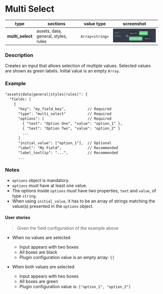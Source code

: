 # Multi Select

| type             | sections                             | value type      | screenshot                                         |
| ---------------- | ------------------------------------ | --------------- | -------------------------------------------------- |
| **multi_select** | assets, data, general, styles, rules | `Array<string>` | <img src="../assets/multi_select.png" width=220 /> |

### Description

Creates an input that allows selection of multiple values. Selected values are shown as green labels. Initial value is an empty `Array`.

### Example

```
"assets|data|general|styles|rules|": {
  "fields: [
    {
      "key": "my_field_key",          // Required
      "type": "multi_select"          // Required
      "options": [                    // Required
        { "text": "Option One", "value": "option_1" },
        { "text": "Option Two", "value": "option_2" }
        ...
      ]
      "initial_value": ["option_1"],  // Optional
      "label": "My Field",            // Recommended
      "label_tooltip": "...",         // Recommended
      ...

```

### Notes

- `options` object is mandatory.
- `options` _must_ have at least one value.
- The options inside `options` _must_ have two properties, `text` and `value`, of type `string`.
- When using `initial_value`, it has to be an array of strings matching the value(s) presented in the `options` object.

#### User stories

> Given the field configuration of the example above

- When no values are selected

  - Input appears with two boxes
  - All boxes are black
  - Plugin configuration value is an empty array: `[]`

- When both values are selected
  - Input appears with two boxes
  - All boxes are green
  - Plugin configuration value is: `["option_1", "option_2"]`
